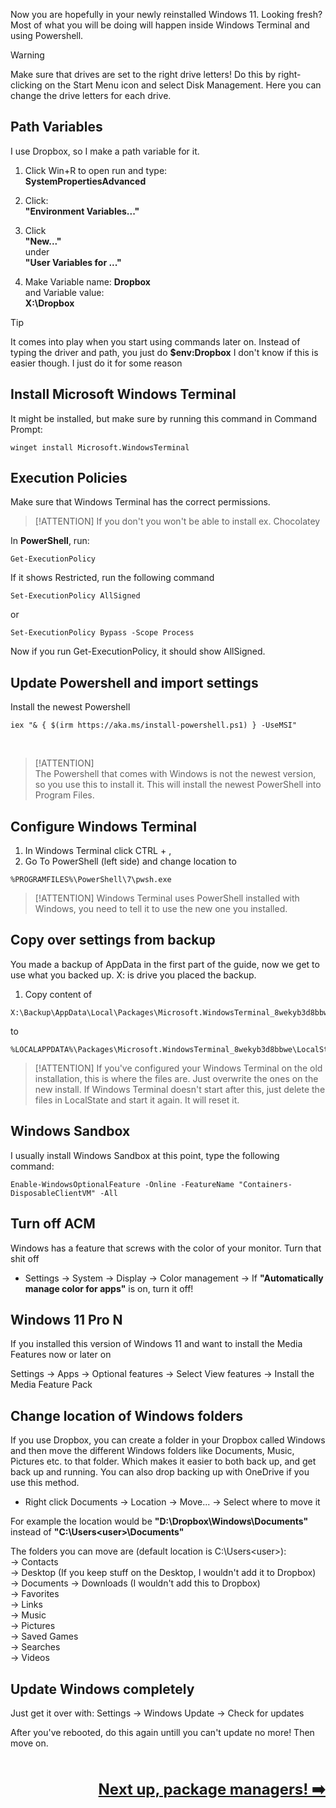 Now you are hopefully in your newly reinstalled Windows 11. Looking fresh? Most of what you will be doing will happen inside Windows Terminal and using Powershell.

> [!WARNING] 
> Make sure that drives are set to the right drive letters! Do this by right-clicking on the Start Menu icon and select Disk Management. Here you can change the drive letters for each drive.

## Path Variables

I use Dropbox, so I make a path variable for it.

1. Click Win+R to open run and type:  
   **SystemPropertiesAdvanced**

2. Click:  
   **"Environment Variables..."**

3. Click  
   **"New..."**  
   under  
   **"User Variables for ..."**

4. Make Variable name:
   **Dropbox**  
   and Variable value:  
   **X:\Dropbox**

> [!TIP]
> It comes into play when you start using commands later on. Instead of typing the driver and path, you just do **$env:Dropbox** I don't know if this is easier though. I just do it for some reason

## Install Microsoft Windows Terminal

It might be installed, but make sure by running this command in Command Prompt:  

   ```command prompt
   winget install Microsoft.WindowsTerminal
   ```
## Execution Policies

Make sure that Windows Terminal has the correct permissions.

   > [!ATTENTION]
   > If you don't you won't be able to install ex. Chocolatey

   In **PowerShell**, run:  
   ```terminal
   Get-ExecutionPolicy
   ```

If it shows Restricted, run the following command
   ```terminal
   Set-ExecutionPolicy AllSigned
   ```
   or
   ```terminal
   Set-ExecutionPolicy Bypass -Scope Process
   ```
Now if you run Get-ExecutionPolicy, it should show AllSigned.

## Update Powershell and import settings

Install the newest Powershell
   ```terminal
   iex "& { $(irm https://aka.ms/install-powershell.ps1) } -UseMSI"
   ```

<br />

   > [!ATTENTION]  
   > The Powershell that comes with Windows is not the newest version, so you use this to install it. This will install the newest PowerShell into Program Files.

## Configure Windows Terminal
   1. In Windows Terminal click CTRL + ,
   2. Go To PowerShell (left side) and change location to
   ```
   %PROGRAMFILES%\PowerShell\7\pwsh.exe
   ```
   > [!ATTENTION] 
   > Windows Terminal uses PowerShell installed with Windows, you need to tell it to use the new one you installed.

## Copy over settings from backup

You made a backup of AppData in the first part of the guide, now we get to use what you backed up. X: is drive you placed the backup.

   1. Copy content of 
   ```
   X:\Backup\AppData\Local\Packages\Microsoft.WindowsTerminal_8wekyb3d8bbwe\LocalState
   ```
   to
   ```
   %LOCALAPPDATA%\Packages\Microsoft.WindowsTerminal_8wekyb3d8bbwe\LocalState
   ```
   > [!ATTENTION] 
   > If you've configured your Windows Terminal on the old installation, this is where the files are. Just overwrite the ones on the new install. If Windows Terminal doesn't start after this, just delete the files in LocalState and start it again. It will reset it.

## Windows Sandbox

I usually install Windows Sandbox at this point, type the following command:
   ```
   Enable-WindowsOptionalFeature -Online -FeatureName "Containers-DisposableClientVM" -All
   ```

## Turn off ACM
Windows has a feature that screws with the color of your monitor. Turn that shit off

- Settings → System → Display → Color management → If **"Automatically manage color for apps"** is on, turn it off!

## Windows 11 Pro N
If you installed this version of Windows 11 and want to install the Media Features now or later on

Settings → Apps → Optional features → Select View features → Install the Media Feature Pack

## Change location of Windows folders

If you use Dropbox, you can create a folder in your Dropbox called Windows and then move the different Windows folders like Documents, Music, Pictures etc. to that folder. Which makes it easier to both back up, and get back up and running. You can also drop backing up with OneDrive if you use this method.

- Right click Documents → Location → Move... → Select where to move it

For example the location would be **"D:\Dropbox\Windows\Documents"** instead of **"C:\Users\<user>\Documents"**

The folders you can move are (default location is C:\Users\<user>\):  
→ Contacts  
→ Desktop (If you keep stuff on the Desktop, I wouldn't add it to Dropbox)
→ Documents
→ Downloads (I wouldn't add this to Dropbox)  
→ Favorites  
→ Links  
→ Music  
→ Pictures  
→ Saved Games  
→ Searches  
→ Videos  

## Update Windows completely
Just get it over with: Settings → Windows Update → Check for updates

After you've rebooted, do this again untill you can't update no more! Then move on.

<br /><br /><span style="font-size: 24px; float:right;">**[Next up, package managers! ➡️](package-managers.md)**</span><br /><br /><br />